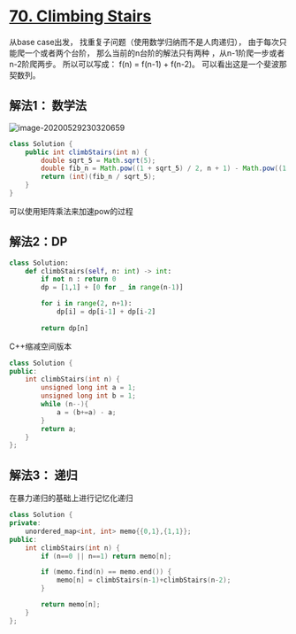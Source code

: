 # [70. Climbing Stairs](https://leetcode-cn.com/problems/climbing-stairs/)

从base case出发， 找重复子问题（使用数学归纳而不是人肉递归）， 由于每次只能爬一个或者两个台阶， 那么当前的n台阶的解法只有两种 ，从n-1阶爬一步或者n-2阶爬两步。 所以可以写成： f(n) = f(n-1) + f(n-2)。 可以看出这是一个斐波那契数列。

## 解法1： 数学法

![image-20200529230320659](C:\Users\20548\Desktop\tmp\Fib.png)

```java
class Solution {
    public int climbStairs(int n) {
        double sqrt_5 = Math.sqrt(5);
        double fib_n = Math.pow((1 + sqrt_5) / 2, n + 1) - Math.pow((1 - sqrt_5) / 2,n + 1);
        return (int)(fib_n / sqrt_5);
    }
}
```

可以使用矩阵乘法来加速pow的过程

## 解法2：DP

```python
class Solution:
    def climbStairs(self, n: int) -> int:
        if not n : return 0
        dp = [1,1] + [0 for _ in range(n-1)]

        for i in range(2, n+1):
            dp[i] = dp[i-1] + dp[i-2]
            
        return dp[n]
```

C++缩减空间版本

```c++
class Solution {
public:
    int climbStairs(int n) {
        unsigned long int a = 1;
        unsigned long int b = 1;
        while (n--){
            a = (b+=a) - a;
        }
        return a;
    }
};
```

## 解法3： 递归

在暴力递归的基础上进行记忆化递归

```c++
class Solution {
private:
    unordered_map<int, int> memo{{0,1},{1,1}};
public:
    int climbStairs(int n) {
        if (n==0 || n==1) return memo[n];

        if (memo.find(n) == memo.end()) {
            memo[n] = climbStairs(n-1)+climbStairs(n-2);
        }

        return memo[n];
    }
};
```

